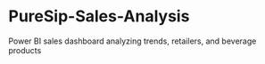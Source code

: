 # PureSip-Sales-Analysis
Power BI sales dashboard analyzing trends, retailers, and beverage products
